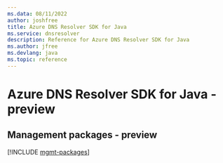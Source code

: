 ```yaml
---
ms.data: 08/11/2022
author: joshfree
title: Azure DNS Resolver SDK for Java
ms.service: dnsresolver
description: Reference for Azure DNS Resolver SDK for Java
ms.author: jfree
ms.devlang: java
ms.topic: reference
---
```

# Azure DNS Resolver SDK for Java - preview

## Management packages - preview
[!INCLUDE [mgmt-packages](dns-resolver-mgmt-index.md)]